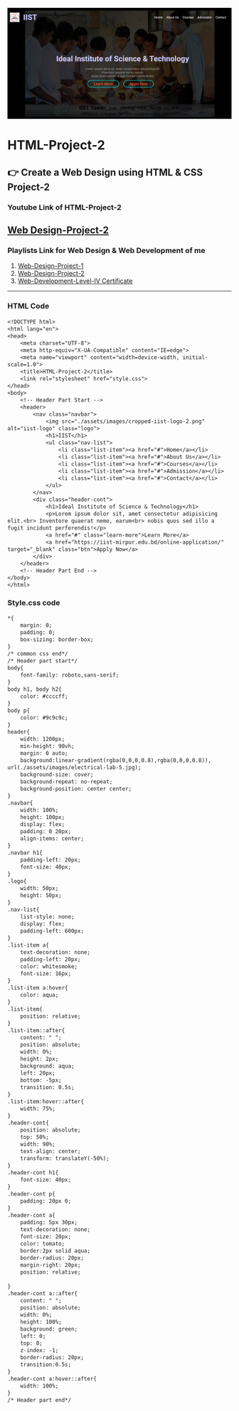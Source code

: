 ![cover](./cover.png)  
# HTML-Project-2
 👉 Create a Web Design using HTML &amp; CSS Project-2  
---
### Youtube Link of HTML-Project-2  
[Web Design-Project-2](https://youtu.be/aqvRafv_5nc)  
---
 ### Playlists Link for Web Design & Web Development of me  
1. [Web-Design-Project-1](https://www.youtube.com/playlist?list=PLxqLmn_MNa-Sl7EtwOFCV4zWEwleEd3mk)  
2. [Web-Design-Project-2](https://www.youtube.com/playlist?list=PLxqLmn_MNa-Rfie-DoTgRRnUnXxZKGZip)  
3. [Web-Development-Level-IV Certificate](https://www.youtube.com/playlist?list=PLxqLmn_MNa-Sv8NyBi2i97qDElbCeWcdW)
---
 ### HTML Code  
~~~
<!DOCTYPE html>
<html lang="en">
<head>
    <meta charset="UTF-8">
    <meta http-equiv="X-UA-Compatible" content="IE=edge">
    <meta name="viewport" content="width=device-width, initial-scale=1.0">
    <title>HTML-Project-2</title>
    <link rel="stylesheet" href="style.css">
</head>
<body>
    <!-- Header Part Start -->
    <header>
        <nav class="navbar">
            <img src="./assets/images/cropped-iist-logo-2.png" alt="iist-logo" class="logo">
            <h1>IIST</h1>
            <ul class="nav-list">
                <li class="list-item"><a href="#">Home</a></li>
                <li class="list-item"><a href="#">About Us</a></li>
                <li class="list-item"><a href="#">Courses</a></li>
                <li class="list-item"><a href="#">Admission</a></li>
                <li class="list-item"><a href="#">Contact</a></li>
            </ul>
        </nav>
        <div class="header-cont">
            <h1>Ideal Institute of Science & Technology</h1>
            <p>Lorem ipsum dolor sit, amet consectetur adipisicing elit.<br> Inventore quaerat nemo, earum<br> nobis quos sed illo a fugit incidunt perferendis!</p>
            <a href="#" class="learn-more">Learn More</a>
            <a href="https://iist-mirpur.edu.bd/online-application/" target="_blank" class="btn">Apply Now</a>
        </div>
    </header>
    <!-- Header Part End -->
</body>
</html>
~~~  

### Style.css code  

~~~
*{
    margin: 0;
    padding: 0;
    box-sizing: border-box;
}
/* common css end*/
/* Header part start*/
body{
    font-family: roboto,sans-serif;
}
body h1, body h2{
    color: #ccccff;
}
body p{
    color: #9c9c9c;
}
header{
    width: 1200px;
    min-height: 90vh;
    margin: 0 auto;
    background:linear-gradient(rgba(0,0,0,0.8),rgba(0,0,0,0.8)), url(./assets/images/electrical-lab-5.jpg);
    background-size: cover;
    background-repeat: no-repeat;
    background-position: center center;
}
.navbar{
    width: 100%;
    height: 100px;
    display: flex;
    padding: 0 20px;
    align-items: center;
}
.navbar h1{
    padding-left: 20px;
    font-size: 40px;
}
.logo{
    width: 50px;
    height: 50px;
}
.nav-list{
    list-style: none;
    display: flex;
    padding-left: 600px;
}
.list-item a{
    text-decoration: none;
    padding-left: 20px;
    color: whitesmoke;
    font-size: 16px;
}
.list-item a:hover{
    color: aqua;
}
.list-item{
    position: relative;
}
.list-item::after{
    content: " ";
    position: absolute;
    width: 0%;
    height: 2px;
    background: aqua;
    left: 20px;
    bottom: -5px;
    transition: 0.5s;
}
.list-item:hover::after{
    width: 75%;
}
.header-cont{
    position: absolute;
    top: 50%;
    width: 90%;
    text-align: center;
    transform: translateY(-50%);
}
.header-cont h1{
    font-size: 40px;
}
.header-cont p{
    padding: 20px 0;
}
.header-cont a{
    padding: 5px 30px;
    text-decoration: none;
    font-size: 20px;
    color: tomato;
    border:2px solid aqua;
    border-radius: 20px;
    margin-right: 20px;
    position: relative;
    
}
.header-cont a::after{
    content: " ";
    position: absolute;
    width: 0%;
    height: 100%;
    background: green;
    left: 0;
    top: 0;
    z-index: -1;
    border-radius: 20px;
    transition:0.5s;
}
.header-cont a:hover::after{
    width: 100%;
}
/* Header part end*/
~~~
